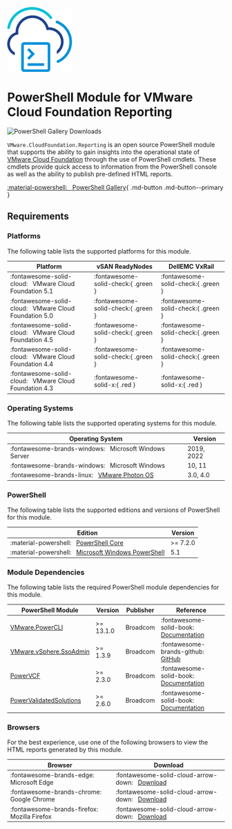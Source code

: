 <!-- markdownlint-disable first-line-h1 no-inline-html -->

<img src="assets/images/icon-color.svg" alt="PowerShell Module for VMware Cloud Foundation Reporting" width="150">

# PowerShell Module for VMware Cloud Foundation Reporting

<img src="https://img.shields.io/powershellgallery/dt/VMware.CloudFoundation.Reporting?style=for-the-badge&logo=powershell&logoColor=white" alt="PowerShell Gallery Downloads">

`VMware.CloudFoundation.Reporting` is an open source PowerShell module that supports the ability to gain insights into the operational state of [VMware Cloud Foundation][docs-vmware-cloud-foundation] through the use of PowerShell cmdlets. These cmdlets provide quick access to information from the PowerShell console as well as the ability to publish pre-defined HTML reports.

[:material-powershell: &nbsp; PowerShell Gallery][psgallery-module-reporting]{ .md-button .md-button--primary }

## Requirements

### Platforms

The following table lists the supported platforms for this module.

Platform                                                     | vSAN ReadyNodes                     | DellEMC VxRail
-------------------------------------------------------------|-------------------------------------|------------------------------------
:fontawesome-solid-cloud: &nbsp; VMware Cloud Foundation 5.1 | :fontawesome-solid-check:{ .green } | :fontawesome-solid-check:{ .green }
:fontawesome-solid-cloud: &nbsp; VMware Cloud Foundation 5.0 | :fontawesome-solid-check:{ .green } | :fontawesome-solid-check:{ .green }
:fontawesome-solid-cloud: &nbsp; VMware Cloud Foundation 4.5 | :fontawesome-solid-check:{ .green } | :fontawesome-solid-check:{ .green }
:fontawesome-solid-cloud: &nbsp; VMware Cloud Foundation 4.4 | :fontawesome-solid-check:{ .green } | :fontawesome-solid-check:{ .green }
:fontawesome-solid-cloud: &nbsp; VMware Cloud Foundation 4.3 | :fontawesome-solid-x:{ .red }       | :fontawesome-solid-x:{ .red }

### Operating Systems

The following table lists the supported operating systems for this module.

Operating System                                                       | Version
-----------------------------------------------------------------------|-----------
:fontawesome-brands-windows: &nbsp; Microsoft Windows Server           | 2019, 2022
:fontawesome-brands-windows: &nbsp; Microsoft Windows                  | 10, 11
:fontawesome-brands-linux: &nbsp; [VMware Photon OS][github-os-photon] | 3.0, 4.0

### PowerShell

The following table lists the supported editions and versions of PowerShell for this module.

Edition                                                                           | Version
----------------------------------------------------------------------------------|----------
:material-powershell: &nbsp; [PowerShell Core][microsoft-powershell]              | >= 7.2.0
:material-powershell: &nbsp; [Microsoft Windows PowerShell][microsoft-powershell] | 5.1

### Module Dependencies

The following table lists the required PowerShell module dependencies for this module.

PowerShell Module                                    | Version   | Publisher    | Reference
-----------------------------------------------------|-----------|--------------|---------------------------------------------------------------------------
[VMware.PowerCLI][psgallery-module-powercli]         | >= 13.1.0 | Broadcom     | :fontawesome-solid-book: &nbsp; [Documentation][developer-module-powercli]
[VMware.vSphere.SsoAdmin][psgallery-module-ssoadmin] | >= 1.3.9  | Broadcom     | :fontawesome-brands-github: &nbsp; [GitHub][github-module-ssoadmin]
[PowerVCF][psgallery-module-powervcf]                | >= 2.3.0  | Broadcom     | :fontawesome-solid-book: &nbsp; [Documentation][docs-module-powervcf]
[PowerValidatedSolutions][psgallery-module-pvs]      | >= 2.6.0  | Broadcom     | :fontawesome-solid-book: &nbsp; [Documentation][docs-module-pvs]

### Browsers

For the best experience, use one of the following browsers to view the HTML reports generated by this module.

Browser                                             | Download
----------------------------------------------------|--------------------------------------------------------------------------
:fontawesome-brands-edge: &nbsp; Microsoft Edge     | :fontawesome-solid-cloud-arrow-down: &nbsp; [Download][download-browser-edge]
:fontawesome-brands-chrome: &nbsp; Google Chrome    | :fontawesome-solid-cloud-arrow-down: &nbsp; [Download][download-browser-chrome]
:fontawesome-brands-firefox: &nbsp; Mozilla Firefox | :fontawesome-solid-cloud-arrow-down: &nbsp; [Download][download-browser-firefox]

[docs-vmware-cloud-foundation]: https://docs.vmware.com/en/VMware-Cloud-Foundation/index.html
[docs-module-powervcf]: https://vmware.github.io/powershell-module-for-vmware-cloud-foundation
[docs-module-pvs]: https://vmware.github.io/power-validated-solutions-for-cloud-foundation
[download-browser-edge]: https://www.microsoft.com/edge
[download-browser-chrome]: https://www.google.com/chrome
[download-browser-firefox]: https://www.mozilla.org/firefox/download
[microsoft-powershell]: https://docs.microsoft.com/en-us/powershell
[psgallery-module-powercli]: https://www.powershellgallery.com/packages/VMware.PowerCLI
[psgallery-module-powervcf]: https://www.powershellgallery.com/packages/PowerVCF
[psgallery-module-reporting]: https://www.powershellgallery.com/packages/VMware.CloudFoundation.Reporting
[psgallery-module-ssoadmin]: https://www.powershellgallery.com/packages/VMware.vSphere.SsoAdmin
[psgallery-module-pvs]: https://www.powershellgallery.com/packages/PowerValidatedSolutions
[developer-module-powercli]: https://developer.vmware.com/tool/vmware-powercli
[github-module-ssoadmin]: https://github.com/vmware/PowerCLI-Example-Scripts/tree/master/Modules/VMware.vSphere.SsoAdmin
[github-os-photon]: https://vmware.github.io/photon/
